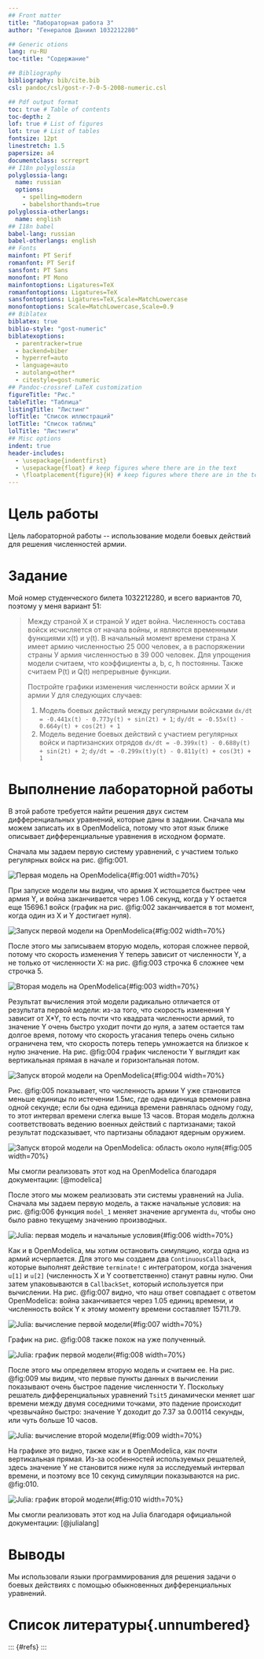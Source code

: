 ```yaml
---
## Front matter
title: "Лабораторная работа 3"
author: "Генералов Даниил 1032212280"

## Generic otions
lang: ru-RU
toc-title: "Содержание"

## Bibliography
bibliography: bib/cite.bib
csl: pandoc/csl/gost-r-7-0-5-2008-numeric.csl

## Pdf output format
toc: true # Table of contents
toc-depth: 2
lof: true # List of figures
lot: true # List of tables
fontsize: 12pt
linestretch: 1.5
papersize: a4
documentclass: scrreprt
## I18n polyglossia
polyglossia-lang:
  name: russian
  options:
	- spelling=modern
	- babelshorthands=true
polyglossia-otherlangs:
  name: english
## I18n babel
babel-lang: russian
babel-otherlangs: english
## Fonts
mainfont: PT Serif
romanfont: PT Serif
sansfont: PT Sans
monofont: PT Mono
mainfontoptions: Ligatures=TeX
romanfontoptions: Ligatures=TeX
sansfontoptions: Ligatures=TeX,Scale=MatchLowercase
monofontoptions: Scale=MatchLowercase,Scale=0.9
## Biblatex
biblatex: true
biblio-style: "gost-numeric"
biblatexoptions:
  - parentracker=true
  - backend=biber
  - hyperref=auto
  - language=auto
  - autolang=other*
  - citestyle=gost-numeric
## Pandoc-crossref LaTeX customization
figureTitle: "Рис."
tableTitle: "Таблица"
listingTitle: "Листинг"
lofTitle: "Список иллюстраций"
lotTitle: "Список таблиц"
lolTitle: "Листинги"
## Misc options
indent: true
header-includes:
  - \usepackage{indentfirst}
  - \usepackage{float} # keep figures where there are in the text
  - \floatplacement{figure}{H} # keep figures where there are in the text
---
```


# Цель работы

Цель лабораторной работы -- использование модели боевых действий для решения численностей армии.

# Задание

Мой номер студенческого билета 1032212280, и всего вариантов 70, поэтому у меня вариант 51:

> Между страной Х и страной У идет война. Численность состава войск
> исчисляется от начала войны, и являются временными функциями x(t) и y(t). В
> начальный момент времени страна Х имеет армию численностью 25 000 человек, а
> в распоряжении страны У армия численностью в 39 000 человек. Для упрощения
> модели считаем, что коэффициенты a, b, c, h постоянны. Также считаем P(t) и Q(t)
> непрерывные функции.
>
> Постройте графики изменения численности войск армии Х и армии У для
> следующих случаев:
> 1. Модель боевых действий между регулярными войсками
> `dx/dt = -0.441x(t) - 0.773y(t) + sin(2t) + 1`;
> `dy/dt = -0.55x(t) - 0.664y(t) + cos(2t) + 1`
> 2. Модель ведение боевых действий с участием регулярных войск и
> партизанских отрядов
> `dx/dt = -0.399x(t) - 0.688y(t) + sin(2t) + 2`;
> `dy/dt = -0.299x(t)y(t) - 0.811y(t) + cos(3t) + 1`


# Выполнение лабораторной работы

В этой работе требуется найти решения двух систем дифференциальных уравнений, которые даны в задании.
Сначала мы можем записать их в OpenModelica, потому что этот язык ближе описывает дифференциальные уравнения в исходном формате.

Сначала мы задаем первую систему уравнений, с участием только регулярных войск на рис. @fig:001.

![Первая модель на OpenModelica](image/1.png){#fig:001 width=70%}

При запуске модели мы видим,
что армия X истощается быстрее чем армия Y,
и война заканчивается через 1.06 секунд,
когда у Y остается еще 15696.1 войск (график на рис. @fig:002 заканчивается в тот момент, когда один из X и Y достигает нуля).

![Запуск первой модели на OpenModelica](image/2.png){#fig:002 width=70%}

После этого мы записываем вторую модель,
которая сложнее первой,
потому что скорость изменения Y теперь зависит от численности Y, а не только от численности X:
на рис. @fig:003 строчка 6 сложнее чем строчка 5.

![Вторая модель на OpenModelica](image/3.png){#fig:003 width=70%}

Результат вычисления этой модели радикально отличается от результата первой модели:
из-за того, что скорость изменения Y зависит от X*Y, то есть почти что квадрата численности армий,
то значение Y очень быстро уходит почти до нуля,
а затем остается там долгое время, потому что скорость угасания теперь очень сильно ограничена тем, что скорость потерь теперь умножается на близкое к нулю значение.
На рис. @fig:004 график числености Y выглядит как вертикальная прямая в начале и горизонтальная потом.


![Запуск второй модели на OpenModelica](image/4.png){#fig:004 width=70%}

Рис. @fig:005 показывает, что численность армии Y уже становится меньше единицы по истечении 1.5мс, где одна единица времени равна одной секунде;
если бы одна единица времени равнялась одному году, то этот интервал времени слегка выше 13 часов. Вторая модель должна соответствовать ведению военных действий с партизанами;
такой результат подсказывает, что партизаны обладают ядерным оружием.


![Запуск второй модели на OpenModelica: область около нуля](image/5.png){#fig:005 width=70%}

Мы смогли реализовать этот код на OpenModelica благодаря документации: [@modelica]

После этого мы можем реализовать эти системы уравнений на Julia.
Сначала мы задаем первую модель, а также начальные условия: на рис. @fig:006 функция `model_1` меняет значение аргумента `du`, чтобы оно было равно текущему значению производных.

![Julia: первая модель и начальные условия](image/6.png){#fig:006 width=70%}


Как и в OpenModelica, мы хотим остановить симуляцию, когда одна из армий исчерпается.
Для этого мы создаем два `ContinuousCallback`, которые выполнят действие `terminate!` с интегратором,
когда значения `u[1]` и `u[2]` (численность X и Y соответственно)
станут равны нулю.
Они затем упаковываются в `CallbackSet`, который используется при вычислении.
На рис. @fig:007 видно, что наш ответ совпадает с ответом OpenModelica: война заканчивается через 1.05 единиц времени,
и численность войск Y к этому моменту времени составляет 15711.79.


![Julia: вычисление первой модели](image/7.png){#fig:007 width=70%}

График на рис. @fig:008 также похож на уже полученный.

![Julia: график первой модели](image/8.png){#fig:008 width=70%}

После этого мы определяем вторую модель и считаем ее.
На рис. @fig:009 мы видим, что первые пункты данных в вычислении показывают очень быстрое падение численности Y.
Поскольку решатель дифференциальных уравнений `Tsit5` динамически меняет шаг времени между двумя соседними точками,
это падение происходит чрезвычайно быстро: значение Y доходит до 7.37 за 0.00114 секунды, или чуть больше 10 часов.


![Julia: вычисление второй модели](image/9.png){#fig:009 width=70%}

На графике это видно, также как и в OpenModelica, как почти вертикальная прямая.
Из-за особенностей используемых решателей, здесь значение Y не становится ниже нуля за исследуемый интервал времени,
и поэтому все 10 секунд симуляции показываются на рис. @fig:010.

![Julia: график второй модели](image/10.png){#fig:010 width=70%}

Мы смогли реализовать этот код на Julia благодаря официальной документации: [@julialang]

# Выводы

Мы использовали языки программирования для решения задачи о боевых действиях с помощью обыкновенных дифференциальных уравнений.

# Список литературы{.unnumbered}

::: {#refs}
:::
